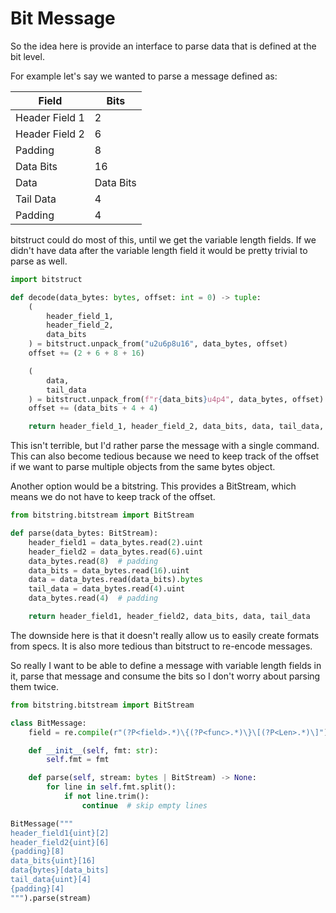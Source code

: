 # Bit Message
So the idea here is provide an interface to parse data that is defined at the bit level.

For example let's say we wanted to parse a message defined as:

| Field          | Bits      |
|----------------|-----------|
| Header Field 1 | 2         |
| Header Field 2 | 6         |
| Padding        | 8         |
| Data Bits      | 16        |
| Data           | Data Bits |
| Tail Data      | 4         |
| Padding        | 4         |

bitstruct could do most of this, until we get the variable length fields. If we didn't have data after the variable length field it would be pretty trivial to parse as well.

```python
import bitstruct

def decode(data_bytes: bytes, offset: int = 0) -> tuple:
    (
        header_field_1,
        header_field_2,
        data_bits
    ) = bitstruct.unpack_from("u2u6p8u16", data_bytes, offset)
    offset += (2 + 6 + 8 + 16)

    (
        data,
        tail_data
    ) = bitstruct.unpack_from(f"r{data_bits}u4p4", data_bytes, offset)
    offset += (data_bits + 4 + 4)

    return header_field_1, header_field_2, data_bits, data, tail_data, offset
```

This isn't terrible, but I'd rather parse the message with a single command. This can also become tedious because we need to keep track of the offset if we want to parse multiple objects from the same bytes object.


Another option would be a bitstring. This provides a BitStream, which means we do not have to keep track of the offset.

```python
from bitstring.bitstream import BitStream

def parse(data_bytes: BitStream):
    header_field1 = data_bytes.read(2).uint
    header_field2 = data_bytes.read(6).uint
    data_bytes.read(8)  # padding
    data_bits = data_bytes.read(16).uint
    data = data_bytes.read(data_bits).bytes
    tail_data = data_bytes.read(4).uint
    data_bytes.read(4)  # padding

    return header_field1, header_field2, data_bits, data, tail_data
```

The downside here is that it doesn't really allow us to easily create formats from specs. It is also more tedious than bitstruct to re-encode messages.

So really I want to be able to define a message with variable length fields in it, parse that message and consume the bits so I don't worry about parsing them twice.

```python
from bitstring.bitstream import BitStream

class BitMessage:
    field = re.compile(r"(?P<field>.*)\{(?P<func>.*)\}\[(?P<Len>.*)\]")

    def __init__(self, fmt: str):
        self.fmt = fmt

    def parse(self, stream: bytes | BitStream) -> None:
        for line in self.fmt.split():
            if not line.trim():
                continue  # skip empty lines

BitMessage("""
header_field1{uint}[2]
header_field2{uint}[6]
{padding}[8]
data_bits{uint}[16]
data{bytes}[data_bits]
tail_data{uint}[4]
{padding}[4]
""").parse(stream)
```